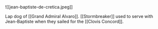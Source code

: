 ![[jean-baptiste-de-cretica.jpeg]]

Lap dog of [[Grand Admiral Alvaro]]. [[Stormbreaker]] used to serve with Jean-Baptiste when they sailed for the [[Clovis Concord]].